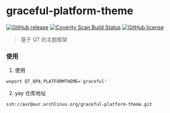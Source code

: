 # graceful-platform-theme
   
[![GitHub release](https://img.shields.io/github/release/graceful-linux/graceful-platform-theme.svg)](https://github.com/graceful-linux/graceful-platform-theme/releases)
[![Coverity Scan Build Status](https://scan.coverity.com/projects/22288/badge.svg)](https://scan.coverity.com/projects/dingjingmaster-graceful-platform-theme)
[![GitHub license](https://img.shields.io/github/license/graceful-linux/graceful-platform-theme.svg)](https://github.com/graceful-linux/graceful-platform-theme/blob/graceful-platform-theme/LICENSE)


> 基于 QT 的主题框架

### 使用

1. 使用

```
wxport QT_QPA_PLATFORMTHEME='graceful'
```

2. yay 仓库地址 

```
ssh://aur@aur.archlinux.org/graceful-platform-theme.git
```


